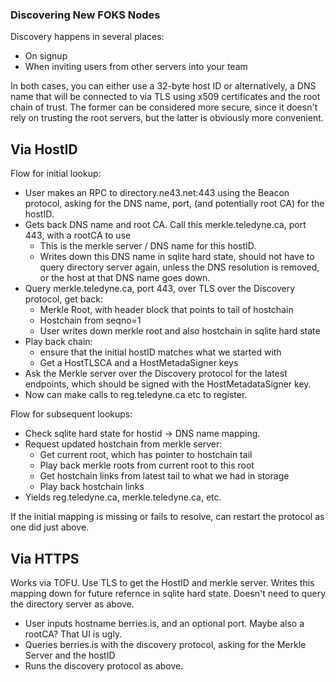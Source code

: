 ### Discovering New FOKS Nodes

Discovery happens in several places:

* On signup
* When inviting users from other servers into your team

In both cases, you can either use a 32-byte host ID or alternatively,
a DNS name that will be connected to via TLS using x509 certificates
and the root chain of trust. The former can be considered more secure, 
since it doesn't rely on trusting the root servers, but the latter is
obviously more convenient.

## Via HostID

Flow for initial lookup:

* User makes an RPC to directory.ne43.net:443 using the Beacon protocol,
asking for the DNS name, port, (and potentially root CA) for the hostID. 
* Gets back DNS name and root CA. Call this merkle.teledyne.ca, port 443, with a rootCA
to use
  * This is the merkle server / DNS name for this hostID.
  * Writes down this DNS name in sqlite hard state, should not have to query
    directory server again, unless the DNS resolution is removed, or the host
    at that DNS name goes down.
* Query merkle.teledyne.ca, port 443, over TLS over the Discovery protocol, get back:
  * Merkle Root, with header block that points to tail of hostchain
  * Hostchain from seqno=1
  * User writes down merkle root and also hostchain in sqlite hard state
* Play back chain:
  * ensure that the initial hostID matches what we started with
  * Get a HostTLSCA and a HostMetadaSigner keys
* Ask the Merkle server over the Discovery protocol for the latest endpoints, which should be signed
  with the HostMetadataSigner key.
* Now can make calls to reg.teledyne.ca etc to register.

Flow for subsequent lookups:

* Check sqlite hard state for hostid -> DNS name mapping.
* Request updated hostchain from merkle server:
  * Get current root, which has pointer to hostchain tail
  * Play back merkle roots from current root to this root
  * Get hostchain links from latest tail to what we had in storage
  * Play back hostchain links
* Yields reg.teledyne.ca, merkle.teledyne.ca, etc.

If the initial mapping is missing or fails to resolve, can restart the protocol
as one did just above.

## Via HTTPS

Works via TOFU. Use TLS to get the HostID and merkle server. Writes this mapping down for 
future refernce in sqlite hard state. Doesn't need to query the directory server as above.

* User inputs hostname berries.is, and an optional port. Maybe also a rootCA? That UI is ugly.
* Queries berries.is with the discovery protocol, asking for the Merkle Server and the hostID
* Runs the discovery protocol as above.


